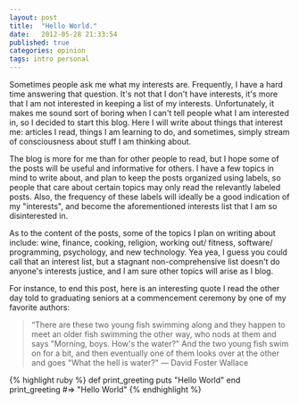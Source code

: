 ```yaml
---
layout: post
title:  "Hello World."
date:   2012-05-28 21:33:54
published: true
categories: opinion
tags: intro personal
---
```


Sometimes people ask me what my interests are. Frequently, I have a hard time answering that question. 
It's not that I don't have interests, it's more that I am not interested in keeping a list of my 
interests. Unfortunately, it makes me sound sort of boring when I can't tell people what I am 
interested in, so I decided to start this blog. Here I will write about things that interest me: 
articles I read, things I am learning to do, and sometimes, simply stream of consciousness about 
stuff I am thinking about.

The blog is more for me than for other people to read, but I hope some of the posts will be useful 
and informative for others. I have a few topics in mind to write about, and plan to keep the posts 
organized using labels, so people that care about certain topics may only read the relevantly labeled 
posts. Also, the frequency of these labels will ideally be a good indication of my "interests", and 
become the aforementioned interests list that I am so disinterested in. 

As to the content of the posts, some of the topics I plan on writing about include: wine, finance, 
cooking, religion, working out/ fitness, software/ programming, psychology, and new technology. 
Yea yea, I guess you could call that an interest list, but a stagnant non-comprehensive list 
doesn't do anyone's interests justice, and I am sure other topics will arise as I blog. 

For instance, to end this post, here is an interesting quote I read the other day told to graduating 
seniors at a commencement ceremony by one of my favorite authors:

> “There are these two young fish swimming along and they happen to meet 
> an older fish swimming the other way, who nods at them and says 
> "Morning, boys. How's the water?" And the two young fish swim on for a 
> bit, and then eventually one of them looks over at the other and goes 
> "What the hell is water?"
> ― David Foster Wallace

{% highlight ruby %}
def print_greeting
  puts "Hello World"
end
print_greeting
#=> "Hello World"
{% endhighlight %}

